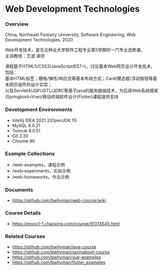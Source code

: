 # Web Development Technologies
### Overview
China, Northeast Forestry University, Software Engineering, Web Development Technologies, 2020

Web开发技术，是东北林业大学软件工程专业第5学期的一门专业选修课。  
主讲教师：王波 讲师

课程基于HTML5/CSS3/JavaScript(ES7+)，讨论基本Web网页设计开发技术。包括：  
基本HTML标签；栅格/弹性/响应式等基本布局方式；Card/模态框/浮动按钮等基本网页组件的设计实现；  
以及Servlet4/JSP/JSTL/JDBC等基于java的服务器端技术，为后续Web系统框架(Springboot+Vue)/移动终端软件设计(Flutter)课程提供支持

### Development Environments
 - Intellij IDEA 2021.2(OpenJDK 11)
 - MySQL 8.0.21
 - Tomcat 9.0.51
 - Git 2.30
 - Chrome 90

### Example Collections
 - /web-examples，课程示例
 - /web-experiments，实验示例 
 - /web-homeworks，作业示例 

### Documents
 - https://github.com/bwhyman/web-course/wiki
 
### Course Details
 - https://mooc1-1.chaoxing.com/course/91374545.html
 
### Related Courses
 - https://github.com/bwhyman/java-course
 - https://github.com/bwhyman/springboot-course
 - https://github.com/bwhyman/vue-examples
 - https://github.com/bwhyman/flutter_examples
